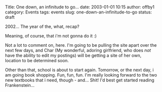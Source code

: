 Title: One down, an infinitude to go...
date: 2003-01-01 10:15
author: offby1
category: Events
tags: events
slug: one-down-an-infinitude-to-go
status: draft

2002\... The year of the, what, recap?

Meaning, of course, that i'm not gonna do it :)

Not a lot to comment on, here. I'm going to be pulling the site apart over the next few days, and Char (My wonderful, adoring girlfriend, who does *not* have the ability to edit my postings) will be getting a site of her own, location to be determined soon.

Other than that, school is about to start again. Tomorrow, or the next day, i am going book shopping. Fun, fun, fun. I'm really looking forward to the two new textbooks that i need, though - and\... Shit! I'd best get started reading Frankenstein\...
